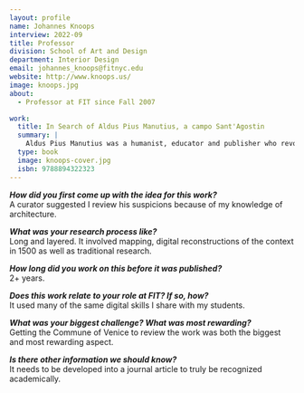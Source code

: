 ```yaml
---
layout: profile
name: Johannes Knoops
interview: 2022-09
title: Professor
division: School of Art and Design
department: Interior Design
email: johannes_knoops@fitnyc.edu
website: http://www.knoops.us/
image: knoops.jpg
about:
  - Professor at FIT since Fall 2007

work:
  title: In Search of Aldus Pius Manutius, a campo Sant'Agostin
  summary: |
    Aldus Pius Manutius was a humanist, educator and publisher who revolutionized the world of printing. He is considered the father of the modern paperback. He even gave us the first italic fonts. Despite its formidable reputation, the Aldine Press’s first location in Venice has been in scholarly dispute ever since 1828. This booklet firmly establishes the press’s true location.
  type: book
  image: knoops-cover.jpg
  isbn: 9788894322323
---
```

***How did you first come up with the idea for this work?***  
A curator suggested I review his suspicions because of my knowledge of architecture.

***What was your research process like?***  
Long and layered. It involved mapping, digital reconstructions of the context in 1500 as well as traditional research.

***How long did you work on this before it was published?***  
2+ years.

***Does this work relate to your role at FIT? If so, how?***  
It used many of the same digital skills I share with my students.

***What was your biggest challenge? What was most rewarding?***  
Getting the Commune of Venice to review the work was both the biggest and most rewarding aspect.

***Is there other information we should know?***  
It needs to be developed into a journal article to truly be recognized academically.
